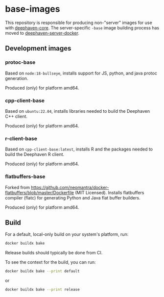 # base-images

This repository is responsible for producing non-"server" images for use with [deephaven-core](https://github.com/deephaven/deephaven-core). The server-specific `-base` image building process has moved to [deephaven-server-docker](https://github.com/deephaven/deephaven-server-docker).

## Development images

### protoc-base

Based on `node:18-bullseye`, installs support for JS, python, and java protoc generation.

Produced (only) for platform amd64.

### cpp-client-base

Based on `ubuntu:22.04`, installs libraries needed to build the Deephaven C++ client.

Produced (only) for platform amd64.

### r-client-base

Based on `cpp-client-base:latest`, installs R and the packages needed to build the Deephaven R client.

Produced (only) for platform amd64.

### flatbuffers-base

Forked from https://github.com/neomantra/docker-flatbuffers/blob/master/Dockerfile (MIT Licensed).  Installs flatbuffers compiler (flatc) for generating Python and Java flat buffer builders.

Produced (only) for platform amd64.

## Build

For a default, local-only build on your system's platform, run:

```sh
docker buildx bake
```

Release builds should typically be done from CI.

To see the context for the build, you can run:

```sh
docker buildx bake --print default
```

or 

```sh
docker buildx bake --print release
```
